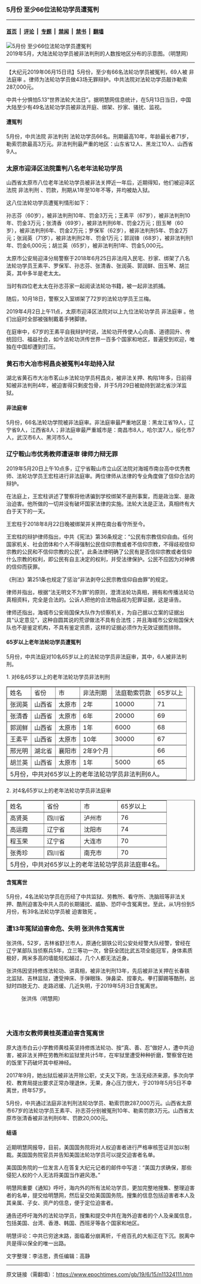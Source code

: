 ### 5月份 至少66位法轮功学员遭冤判

---

#### [首页](../../../..?n11324111) &nbsp;|&nbsp; [评论](../../../../../epoch-comment?n11324111) &nbsp;|&nbsp; [专题](../../../../../epoch-special?n11324111) &nbsp;|&nbsp; [禁闻](../../../../../epoch-news?n11324111) &nbsp;|&nbsp; [禁书](../../../../../books?n11324111) &nbsp;|&nbsp; [翻墙](https://github.com/gfw-breaker/nogfw/blob/master/README.md?n11324111)


<div><img alt="5月份 至少66位法轮功学员遭冤判" class="attachment-djy_600_400 size-djy_600_400 wp-post-image" src="https://i.epochtimes.com/assets/uploads/2019/06/2019-6-13-mh-persecution-panxing-may-2-600x400.png"/>
<div class="caption">
 2019年5月，大陆法轮功学员被非法判刑的人数按地区分布的示意图。（明慧网）
</div></div><hr/><div class="post_content" id="artbody" itemprop="articleBody">
 <!-- article content begin -->
 <p>
  【大纪元2019年06月15日讯】5月份，至少有66名法轮功学员被冤判，69人被
  <ok href="https://www.epochtimes.com/gb/tag/%E9%9D%9E%E6%B3%95%E5%BA%AD%E5%AE%A1.html">
   非法庭审
  </ok>
  。律师为法轮功学员做43场无罪辩护。中共法院对法轮功学员敲诈勒索287,000元。
 </p>
 <p>
  中共十分惧怕5.13“世界法轮大法日”。据明慧网信息统计，在5月13日当日，中国大陆至少有49名法轮功学员被非法开庭、绑架、抄家、骚扰、监视。
 </p>
 <h4>
  遭冤判
 </h4>
 <p>
  5月份，中共法院
  <ok href="https://www.epochtimes.com/gb/tag/%E9%9D%9E%E6%B3%95%E5%88%A4%E5%88%91.html">
   非法判刑
  </ok>
  法轮功学员66名。刑期最高10年，年龄最长者71岁，勒索罚款最高3万元。非法判刑最严重的地区：山东省12人、黑龙江10人、山西省9人。
 </p>
 <h3>
  <b>
   太原市迎泽区法院重判八名老年法轮功学员
  </b>
 </h3>
 <p>
  山西省太原市八位老年法轮功学员被非法关押近一年后，近期得知，他们被迎泽区法院
  <ok href="https://www.epochtimes.com/gb/tag/%E9%9D%9E%E6%B3%95%E5%88%A4%E5%88%91.html">
   非法判刑
  </ok>
  、罚款，刑期从1年至10年不等，并均被劫入狱。
 </p>
 <p>
  这八位法轮功学员遭冤判情形如下：
 </p>
 <p>
  孙志芬（60岁），被非法判刑10年、罚金3万元；王素平（67岁），被非法判刑10年、罚金3万元；张清香（69岁），被非法判刑6年、罚金2万元；田玉琴（60岁），被非法判刑6年、罚金2万元；罗保军（62岁），被非法判刑5年、罚金2万元；张润英（71岁），被非法判刑2年、罚金1万元；郭润锋（68岁），被非法判刑1年、罚金6,000元；胡兰英（65岁），被非法判刑1年、罚金5,000元。
 </p>
 <p>
  太原市公安局迎泽分局警察于2018年6月25日非法闯入民宅、抄家、绑架了八名法轮功学员王素平、罗保军、孙志芬、张清香、张润英、郭润鲜、田玉琴、胡兰英，其中多半是老太太。
 </p>
 <p>
  当时有四位老太太在孙志芬家一起阅读法轮功书籍，被一起非法抓捕。
 </p>
 <p>
  随后，10月18日，警察又入室绑架了72岁的法轮功学员王兰梅。
 </p>
 <p>
  2019年4月2日上午11点，太原市迎泽区法院对以上九位法轮功学员
  <ok href="https://www.epochtimes.com/gb/tag/%E9%9D%9E%E6%B3%95%E5%BA%AD%E5%AE%A1.html">
   非法庭审
  </ok>
  。他们出庭时全部被强制戴着手铐脚镣。
 </p>
 <p>
  在庭审中，67岁的王素平自我辩护时说，法轮功开传使人心向善、道德回升、传统回归、福益社会，如今法轮功洪传世界一百多个国家和地区，普遍受到欢迎，唯独在中国却遭到打压。
 </p>
 <h3>
  <b>
   黄石市大冶市柯昌炎被冤判4年劫持入狱
  </b>
 </h3>
 <p>
  湖北省黄石市大冶市茗山乡法轮功学员柯昌炎，被非法关押、构陷1年多，日前得知被非法判刑4年，被迫害得只剩皮包骨，并于5月29日被劫持到湖北省沙洋监狱。
 </p>
 <h4>
  <b>
   非法庭审
  </b>
 </h4>
 <p>
  5月份，66名法轮功学院被非法庭审。非法庭审最严重地区是：黑龙江省19人，辽宁省9人，江西省8人；非法庭审最严重城市是：南昌市8人，哈尔滨7人，绥化市7人，武汉市6人、黑河市5人。
 </p>
 <h3>
  <b>
   辽宁鞍山市优秀教师遭诬审 律师力辩无罪
  </b>
 </h3>
 <p>
  2019年5月20日上午10点多，辽宁省鞍山市立山区法院对海城市南台高中优秀教师、法轮功学员王宏柱进行非法庭审。两位律师从法律的专业角度做了信仰合法的辩护。
 </p>
 <p>
  在法庭上，王宏柱讲述了警察将他诱骗到学校绑架不是刑事案，而是政治案、是政治迫害。他所做的一切并没有破坏国家法律的实施。法轮大法是正法，真相终有大白于天下的一天。
 </p>
 <p>
  王宏柱于2018年8月22日晚被绑架并关押在南台看守所至今。
 </p>
 <p>
  王宏柱的辩护律师指出，中共《宪法》第36条规定：“公民有宗教信仰自由。任何国家机关、社会团体和个人不得强制公民信仰宗教或者不信仰宗教，不得歧视信仰宗教的公民和不信仰宗教的公民”。此条法律明确了公民有是否信仰宗教或者信仰什么宗教的权利，即公民有自主决定的权利，并受法律保护。公民不应因为对神佛的信仰而获罪。
 </p>
 <p>
  《刑法》第251条也规定了惩治“非法剥夺公民宗教信仰自由罪”的规定。
 </p>
 <p>
  律师并指出，根据“法无明文不为罪”的原则，澄清法轮功真相，拥有和传播法轮功真相资料，完全是合法的。公诉人把他的合法物品视为犯罪证据，这是诬告。
 </p>
 <p>
  律师还指出，海城市公安局国保大队作为侦察机关，为自己据以立案的证据出具“认定意见”，这种自圆其说的荒谬做法不具有合法性；并且海城市公安局国保大队也不是鉴定机构，不具有鉴定资质，这样的证据必须作为无效证据而排除。
 </p>
 <h4>
  <b>
   65岁以上老年法轮功学员遭冤判
  </b>
 </h4>
 <p>
  5月份，中共法庭对10名65岁以上的法轮功学员非法庭审，其中，6人被非法判刑。
 </p>
 <p>
  1. 对6名65岁以上的老年法轮功学员非法判刑
 </p>
 <table border="1" width="580">
  <tbody>
   <tr>
    <td>
     姓名
    </td>
    <td>
     省份
    </td>
    <td>
     市
    </td>
    <td>
     非法刑期
    </td>
    <td>
     法庭勒索罚款
    </td>
    <td>
     65岁以上
    </td>
   </tr>
   <tr>
    <td>
     张润英
    </td>
    <td>
     山西省
    </td>
    <td>
     太原市
    </td>
    <td>
     2年
    </td>
    <td>
     10000
    </td>
    <td>
     71
    </td>
   </tr>
   <tr>
    <td>
     张清香
    </td>
    <td>
     山西省
    </td>
    <td>
     太原市
    </td>
    <td>
     6年
    </td>
    <td>
     20000
    </td>
    <td>
     69
    </td>
   </tr>
   <tr>
    <td>
     郭润鲜
    </td>
    <td>
     山西省
    </td>
    <td>
     太原市
    </td>
    <td>
     1年
    </td>
    <td>
     6000
    </td>
    <td>
     68
    </td>
   </tr>
   <tr>
    <td>
     王素平
    </td>
    <td>
     山西省
    </td>
    <td>
     太原市
    </td>
    <td>
     10年
    </td>
    <td>
     30000
    </td>
    <td>
     67
    </td>
   </tr>
   <tr>
    <td>
     邢光明
    </td>
    <td>
     湖北省
    </td>
    <td>
     襄阳市
    </td>
    <td>
     2年9个月
    </td>
    <td>
    </td>
    <td>
     66
    </td>
   </tr>
   <tr>
    <td>
     胡兰英
    </td>
    <td>
     山西省
    </td>
    <td>
     太原市
    </td>
    <td>
     1年
    </td>
    <td>
     5000
    </td>
    <td>
     65
    </td>
   </tr>
   <tr>
    <td colspan="6">
     5月份，中共对65岁以上的老年法轮功学员非法判刑6人。
    </td>
   </tr>
  </tbody>
 </table>
 <p>
  2. 对4名65岁以上的老年法轮功学员非法庭审
 </p>
 <table border="1" width="580">
  <tbody>
   <tr>
    <td>
     姓名
    </td>
    <td>
     省份
    </td>
    <td>
     市
    </td>
    <td>
     65岁以上
    </td>
   </tr>
   <tr>
    <td>
     高贤英
    </td>
    <td>
     四川省
    </td>
    <td>
     泸州市
    </td>
    <td>
     76
    </td>
   </tr>
   <tr>
    <td>
     高运霞
    </td>
    <td>
     辽宁省
    </td>
    <td>
     沈阳市
    </td>
    <td>
     74
    </td>
   </tr>
   <tr>
    <td>
     程玉荣
    </td>
    <td>
     辽宁省
    </td>
    <td>
     大连市
    </td>
    <td>
     70
    </td>
   </tr>
   <tr>
    <td>
     张秀珍
    </td>
    <td>
     四川省
    </td>
    <td>
     南充市
    </td>
    <td>
     70
    </td>
   </tr>
   <tr>
    <td colspan="4">
     5月份，中共对65岁以上的老年法轮功学员非法庭审4名。
    </td>
   </tr>
  </tbody>
 </table>
 <h4 style="text-align: left;">
  <b>
   含冤离世
  </b>
 </h4>
 <p>
  5月份，4名法轮功学员在历经了中共监狱、劳教所、看守所、洗脑班等非法关押、酷刑迫害及中共人员的长期骚扰、威胁、恐吓中含冤离世。至此，从1月份到5月份，有39名法轮功学员被
  <ok href="https://www.epochtimes.com/gb/tag/%E8%BF%AB%E5%AE%B3%E8%87%B4%E6%AD%BB.html">
   迫害致死
  </ok>
  。
 </p>
 <h3 style="text-align: left;">
  <b>
   遭13年冤狱迫害命危、失明 张洪伟含冤离世
  </b>
 </h3>
 <p>
  张洪伟，52岁，吉林省舒兰市人，原通化钢铁公司公安处经警大队经警，曾经在辽宁某部队当侦察兵5年，立三等功一次，曾获全团比武五项全能冠军，身体素质极好，两米多高的墙能轻松越过，几个人都无法近身。
 </p>
 <p style="text-align: left;">
  张洪伟因坚持修炼法轮功、讲真相，被非法判刑13年，先后被非法关押在长春铁北监狱、吉林监狱，遭受抻床、手弹眼珠、弹鼻梁、捏睾丸、拳打脚踢等酷刑，出狱时四肢无力、走路迟缓、几近失明，于2019年5月3日含冤离世。
 </p>
 <figure aria-describedby="caption-attachment-11324171" class="wp-caption aligncenter" id="attachment_11324171" style="width: 400px">
  <ok href="https://i.epochtimes.com/assets/uploads/2019/06/0d0a78a5c77555f41e9571a14d6e77f3.jpg" target="_blank">
   <img alt="" class="size-full wp-image-11324171" src="https://i.epochtimes.com/assets/uploads/2019/06/0d0a78a5c77555f41e9571a14d6e77f3.jpg"/>
  </ok>
  <br/><figcaption class="wp-caption-text" id="caption-attachment-11324171">
   张洪伟（明慧网）
  </figcaption><br/>
 </figure><br/>
 <h3 style="text-align: left;">
  <b>
   大连市女教师黄桂英遭迫害含冤离世
  </b>
 </h3>
 <p style="text-align: left;">
  原大连市白云小学教师黄桂英坚持修炼法轮功、按“真、善、忍”做好人，遭中共迫害，被非法关押在劳教所和监狱里共计5年，在牢狱里遭受种种折磨，警察曾在她的饭里下药破坏其中枢神经。
 </p>
 <p style="text-align: left;">
  2017年9月，她出狱后被非法开除公职，丈夫又下岗，生活无经济来源，多次向学校、教育局提出要求正常办理退休，无果，身心压力很大，于2019年5月5日不幸离世，终年57岁。
 </p>
 <p style="text-align: left;">
  5月份，中共通过法庭非法判刑法轮功学员、勒索罚款287,000万元。山西省太原市67岁的法轮功学员王素平、孙志芬分别被冤刑10年、勒索罚款3万元。山西省太原市张清香被非法判刑6年、罚款20,000元。
 </p>
 <h4 style="text-align: left;">
  结语
 </h4>
 <p style="text-align: left;">
  近期明慧网报导，目前，美国国务院将对人权迫害者进行严格审核签证并加以制裁。美国国务院官员并告知美国法轮功学员可以提交迫害者名单。
 </p>
 <p style="text-align: left;">
  美国国务院的一位发言人在答复大纪元记者的邮件中写道：“美国力求确保，那些侵犯人权的个人无法将美国当作避风港。”
 </p>
 <p style="text-align: left;">
  明慧网重要《通知》呼吁，海内外的所有法轮功学员，更加完整地搜集、整理迫害者的名单，提交给明慧网，然后呈交给美国国务院。搜集的信息包括迫害者本人及其亲属、子女、资产的信息，便于定位迫害者。
 </p>
 <p style="text-align: left;">
  通告还呼吁海外的法轮功学员，搜集和提交中共在海外迫害者的个人及亲属信息，包括美国、台湾、香港、韩国、西班牙等各个国家和地区。
 </p>
 <p style="text-align: left;">
  明慧评论：中共已穷途末路，面临着分崩离析，千疮百孔的大船正在下沉。脱离中共是得以保全的唯一出路。
 </p>
 <p style="text-align: left;">
  文字整理：李洁思，责任编辑：高静
 </p>
 <!-- article content end -->
 <div id="below_article_ad">
 </div>
</div>


---

原文链接（需翻墙）：https://www.epochtimes.com/gb/19/6/15/n11324111.htm